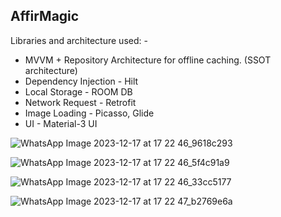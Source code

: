 ## AffirMagic

Libraries and architecture used: -

- MVVM + Repository Architecture for offline caching. (SSOT architecture)
- Dependency Injection - Hilt
- Local Storage - ROOM DB
- Network Request - Retrofit
- Image Loading - Picasso, Glide
- UI - Material-3 UI

 
![WhatsApp Image 2023-12-17 at 17 22 46_9618c293](https://github.com/AmartyaSingh97/AffirMagic/assets/85061899/47a41830-a772-47b5-a36a-35a2939a7298)

![WhatsApp Image 2023-12-17 at 17 22 46_5f4c91a9](https://github.com/AmartyaSingh97/AffirMagic/assets/85061899/7c716613-8b08-4f77-9588-2ff6ee3f23c6)

![WhatsApp Image 2023-12-17 at 17 22 46_33cc5177](https://github.com/AmartyaSingh97/AffirMagic/assets/85061899/d53e7e32-6709-4e1d-84e7-40ce57923a5f)

![WhatsApp Image 2023-12-17 at 17 22 47_b2769e6a](https://github.com/AmartyaSingh97/AffirMagic/assets/85061899/94c31f0e-ca18-40a9-be9b-aca0c9cc9c0b)
